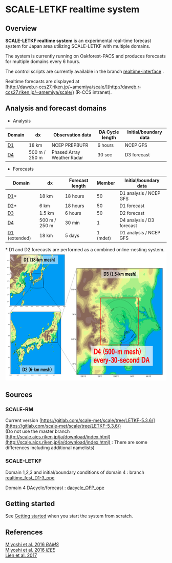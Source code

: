 # SCALE-LETKF realtime system

## Overview
**SCALE-LETKF realtime system** is an experimental real-time forecast system for Japan area utilizing SCALE-LETKF with multiple domains. 

The system is currently running on Oakforest-PACS and produces forecasts for multiple domains every 6 hours.  

The control scripts are currently available in the branch [realtime-interface](https://github.com/gylien/scale-letkf/tree/realtime-interface) . 

Realtime forecasts are displayed at  
 [http://daweb.r-ccs27.riken.jp/~amemiya/scale/](http://daweb.r-ccs27.riken.jp/~amemiya/scale/) (R-CCS intranet).

## Analysis and forecast domains 

* Analysis

| Domain | dx | Observation data | DA Cycle length | Initial/boundary data |
| --- | --- | --- | --- |  --- | 
| [D1](realtime-D1-analysis-and-forecast.md) | 18 km | NCEP PREPBUFR | 6 hours | NCEP GFS |
| [D4](realtime-D4-analysis-and-forecast.md) | 500 m / 250 m | Phased Array Weather Radar | 30 sec | D3 forecast |

* Forecasts

| Domain | dx | Forecast length | Member | Initial/boundary data |
| --- | --- | --- |  --- |  --- | 
| [D1](realtime-D1-2-forecast.md)* | 18 km | 18 hours | 50 | D1 analysis / NCEP GFS |
| [D2](realtime-D1-2-forecast.md)* | 6 km | 18 hours | 50 | D1 forecast |
| [D3](realtime-D3-forecast.md) | 1.5 km | 6 hours | 50 | D2 forecast |
| [D4](realtime-D4-analysis-and-forecast.md) | 500 m / 250 m | 30 min | 1 | D4 analysis / D3 forecast |
| [D1](realtime-D1-analysis-and-forecast.md) (extended) | 18 km | 5 days | 1 (mdet) | D1 analysis / NCEP GFS |

\* D1 and D2 forecasts are performed as a combined online-nesting system.  
<img src="imgs/map_color.png" height="400px">
<!-- <img src="imgs/map_d1-4.png" height="250px"><img src="imgs/map_d3-4.png" height="250px"> -->

## Sources
### SCALE-RM
Current version 
[https://gitlab.com/scale-met/scale/tree/LETKF-5.3.6/](https://gitlab.com/scale-met/scale/tree/LETKF-5.3.6/)  
(Do not use the master branch [http://scale.aics.riken.jp/ja/download/index.html](http://scale.aics.riken.jp/ja/download/index.html) : There are some differences including additional namelists)

### SCALE-LETKF
Domain 1,2,3 and initial/boundary conditions of domain 4 : branch [realtime_fcst_D1-3_ope](https://github.com/gylien/scale-letkf/tree/realtime_fcst_D1-3_ope)   

Domain 4 DAcycle/forecast : [dacycle_OFP_ope](https://github.com/gylien/scale-letkf/tree/dacycle_OFP_ope) 

## Getting started

See [Getting started](Getting-started.md) when you start the system from scratch. 

## References
[Miyoshi et al. 2016 *BAMS*](https://journals.ametsoc.org/doi/full/10.1175/BAMS-D-15-00144.1)<br>
[Miyoshi et al. 2016 *IEEE*](https://ieeexplore.ieee.org/abstract/document/7576655)<br>
[Lien et al. 2017](https://www.jstage.jst.go.jp/article/sola/13/0/13_2017-001/_article/-char/ja/)
